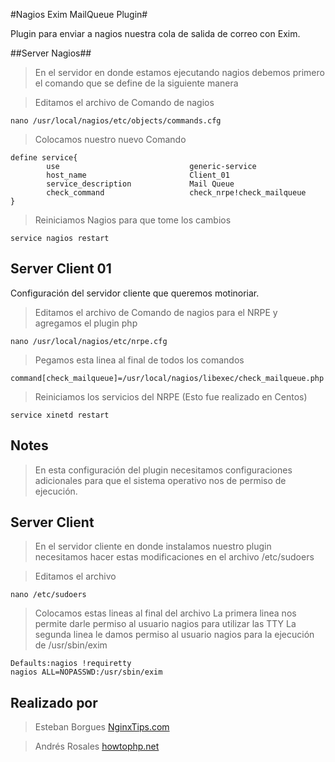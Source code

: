 #Nagios Exim MailQueue Plugin#

Plugin para enviar a nagios nuestra cola de salida de correo con Exim.

##Server Nagios##

> En el servidor en donde estamos ejecutando nagios debemos primero el comando que se define de la siguiente manera

> Editamos el archivo de Comando de nagios

`nano /usr/local/nagios/etc/objects/commands.cfg`

> Colocamos nuestro nuevo Comando

```
define service{
        use                             generic-service
       	host_name                       Client_01
        service_description             Mail Queue
        check_command                   check_nrpe!check_mailqueue
}
```
> Reiniciamos Nagios para que tome los cambios

`service nagios restart`


Server Client 01
-----------------

Configuración del servidor cliente que queremos motinoriar.


> Editamos el archivo de Comando de nagios para el NRPE y agregamos el plugin php

`nano /usr/local/nagios/etc/nrpe.cfg`

> Pegamos esta linea al final de todos los comandos

`command[check_mailqueue]=/usr/local/nagios/libexec/check_mailqueue.php`

> Reiniciamos los servicios del NRPE (Esto fue realizado en Centos)

`service xinetd restart`


Notes
-----

> En esta configuración del plugin necesitamos configuraciones adicionales para que el sistema operativo nos de permiso de ejecución.


Server Client
---------------

> En el servidor cliente en donde instalamos nuestro plugin necesitamos hacer estas modificaciones en el archivo /etc/sudoers

> Editamos el archivo

`nano /etc/sudoers`

> Colocamos estas lineas al final del archivo
> La primera linea nos permite darle permiso al usuario nagios para utilizar las TTY
> La segunda linea le damos permiso al usuario nagios para la ejecución de /usr/sbin/exim

```
Defaults:nagios !requiretty
nagios ALL=NOPASSWD:/usr/sbin/exim
```

Realizado por 
---------------

> Esteban Borgues [NginxTips.com](https://www.nginxtips.com)

> Andrés Rosales [howtophp.net](https://www.howtophp.net)
